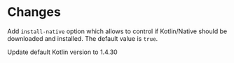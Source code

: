 # Changes

Add `install-native` option which allows to control if Kotlin/Native should be downloaded and installed.
The default value is `true`.

Update default Kotlin version to 1.4.30
